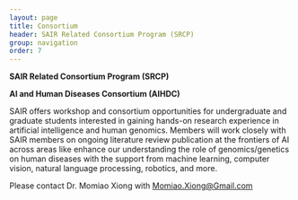 ```yaml
---
layout: page
title: Consortium
header: SAIR Related Consortium Program (SRCP)
group: navigation
order: 7
---
```


**SAIR Related Consortium Program (SRCP)**

**AI and Human Diseases Consortium (AIHDC)**

SAIR offers workshop and consortium opportunities for undergraduate and graduate students interested in gaining hands-on research experience in artificial intelligence and human genomics. Members will work closely with SAIR members on ongoing literature review publication at the frontiers of AI across areas like enhance our understanding the role of genomics/genetics on human diseases with the support from machine learning, computer vision, natural language processing, robotics, and more.

Please contact Dr. Momiao Xiong with Momiao.Xiong@Gmail.com
